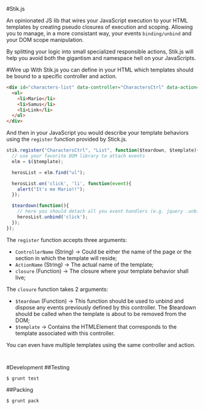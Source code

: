 #Stik.js

An opinionated JS lib that wires your JavaScript execution to your HTML templates by creating pseudo closures of execution and scoping. Allowing you to manage, in a more consistant way, your events `binding/unbind` and your DOM scope manipulation.

By splitting your logic into small specialized responsible actions, Stik.js will help you avoid both the gigantism and namespace hell on your JavaScripts.

#Wire up
With Stik.js you can define in your HTML which templates should be bound to a specific controller and action.
```html
<div id="characters-list" data-controller="CharactersCtrl" data-action="List">
  <ul>
    <li>Mario</li>
    <li>Samus</li>
    <li>Link</li>
  </ul>
</div>
```

And then in your JavaScript you would describe your template behaviors using the `register` function provided by Stick.js.

```javascript
stik.register("CharactersCtrl", "List", function($teardown, $template){
  // use your favorite DOM library to attach events
  elm = $($template);

  herosList = elm.find("ul");

  herosList.on('click', 'li', function(event){
    alert("It's me Mario!!");
  });

  $teardown(function(){
    // here you should detach all you event handlers (e.g. jquery .unbind)
    herosList.unbind('click');
  });
});
```

The `register` function accepts three arguments:

* `ControllerName` (String) -> Could be either the name of the page or the section in which the template will reside;
* `ActionName` (String) -> The actual name of the template;
* `closure` (Function) -> The closure where your template behavior shall live;

The `closure` function takes 2 arguments:

* `$teardown` (Function) -> This function should be used to unbind and dispose any events previously defined by this controller. The $teardown should be called when the template is about to be removed from the DOM;
* `$template` -> Contains the HTMLElement that corresponds to the template associated with this controller.

You can even have multiple templates using the same controller and action.
```html
```

```javascript
```

#Development
##Testing
```shell
$ grunt test
```

##Packing
```shell
$ grunt pack
```
